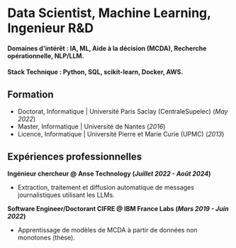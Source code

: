 # Data Scientist, Machine Learning, Ingenieur R&D

#### Domaines d'intérêt : IA, ML, Aide à la décision (MCDA), Recherche opérationnelle, NLP/LLM.
#### Stack Technique : Python, SQL, scikit-learn, Docker, AWS.

## Formation
- Doctorat, Informatique | Université Paris Saclay (CentraleSupelec) (_May 2022_)								       		
- Master, Informatique	| Université de Nantes (_2016_)	 			        		
- Licence, Informatique | Université Pierre et Marie Curie (UPMC) (_2013_)

## Expériences professionnelles
**Ingénieur chercheur @ Anse Technology (_Juillet 2022 - Août 2024_)**
- Extraction, traitement et diffusion automatique de messages journalistiques utilisant les LLMs.

**Software Engineer/Doctorant CIFRE @ IBM France Labs (_Mars 2019 - Juin 2022_)**
- Apprentissage de modèles de MCDA à partir de données non monotones (thèse).

